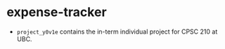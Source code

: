 # expense-tracker

- ```project_y0v1e``` contains the in-term individual project for CPSC 210 at UBC. 
